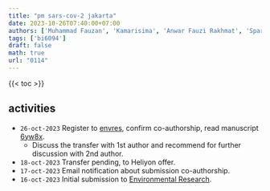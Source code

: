 ```yaml
---
title: "pm sars-cov-2 jakarta"
date: 2023-10-26T07:40:00+07:00
authors: ['Muhammad Fauzan', 'Kamarisima', 'Anwar Fauzi Rakhmat', 'Sparisoma Viridi', 'Intan Taufik', 'Azzania Fibriani', 'Armi Susandi', 'Pingkan Aditiawati']
tags: ['bi6094']
draft: false
math: true
url: "0114"
---
```


{{< toc >}}


## activities
+ `26-oct-2023` Register to [envres](https://www2.cloud.editorialmanager.com/envres), confirm co-authorship, read manuscript [6yw8x](https://osf.io/6yw8x).
  - Discuss the transfer with 1st author and recommend for further discussion with 2nd author.
+ `18-oct-2023` Transfer pending, to Heliyon offer.
+ `17-oct-2023` Email notification about submission co-authorship.
+ `16-oct-2023` Initial submission to [Environmental Research](https://www.sciencedirect.com/journal/environmental-research).
